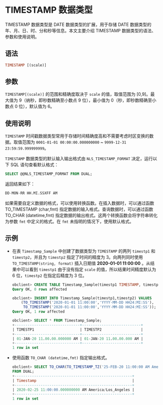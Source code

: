 TIMESTAMP 数据类型 
===================================

TIMESTAMP 数据类型是 DATE 数据类型的扩展，用于存储 DATE 数据类型的年、月、日、时、分和秒等信息。本文主要介绍 TIMESTAMP 数据类型的语法、参数和使用说明。

语法 
--------------

```sql
TIMESTAMP [(scale)]
```



参数 
--------------

`TIMESTAMP[(scale)]` 的范围和精确度取决于 `scale` 的值，取值范围为 \[0,9\]。最大值为 9（纳秒，即秒数精确至小数点 9 位），最小值为 0（秒，即秒数精确至小数点 0 位），默认值为 6。

使用说明 
----------------

`TIMESTAMP` 时间戳数据类型常用于存储时间精确度高和不需要考虑时区变换的数据。取值范围为 `0001-01-01 00:00:00.000000000` \~ `9999-12-31 23:59:59.999999999`。

`TIMESTAMP` 数据类型的默认输入输出格式由 `NLS_TIMESTAMP_FORMAT` 决定，运行以下 SQL 语句查看默认格式：

```sql
SELECT @@NLS_TIMESTAMP_FORMAT FROM DUAL;
```



返回结果如下：

```sql
DD-MON-RR HH.MI.SSXFF AM
```



如果需要自定义数据的格式，可以使用转换函数。在插入数据时，可以通过函数 TO_TIMESTAMP (char,fmt) 指定数据的输入格式。查询数据时，可以通过函数 TO_CHAR (datetime,fmt) 指定数据的输出格式。这两个转换函数会将字符串转化为参数 `fmt` 中定义的格式。在 `fmt` 未指明的情况下，使用默认格式。

示例 
--------------

* 在表 `Timestamp_Sample` 中创建了数据类型为 `TIMESTAMP` 的两列 `timestp1` 和 `timestp2`，并且为 `timestp2` 指定了时间的精度为 3。向两列同时使用 `TO_TIMESTAMP(string, format)` 插入日期值 **2020-01-01 11:00:00** 。从结果中可以看到 `timestp1` 由于没有指定 `scale` 的值，所以结果时间精度默认为 6 位，`timestp2` 在指定后精度为 3 位。

  ```sql
  obclient> CREATE TABLE Timestamp_Sample(timestp1 TIMESTAMP, timestp2 TIMESTAMP(3));
  Query OK, 0 rows affected
  
  obclient> INSERT INTO Timestamp_Sample(timestp1,timestp2) VALUES
      (TO_TIMESTAMP('2020-01-01 11:00:00','YYYY-MM-DD HH24:MI:SS'),
       TO_TIMESTAMP('2020-01-01 11:00:00','YYYY-MM-DD HH24:MI:SS'));
  Query OK, 1 row affected 
  
  obclient> SELECT * FROM Timestamp_Sample;
  +------------------------------+---------------------------+
  | TIMESTP1                     | TIMESTP2                  |
  +------------------------------+---------------------------+
  | 01-JAN-20 11.00.00.000000 AM | 01-JAN-20 11.00.00.000 AM |
  +------------------------------+---------------------------+
  1 row in set 
  ```

  

* 使用函数 `TO_CHAR (datetime,fmt)` 指定输出格式。

  ```sql
  obclient> SELECT TO_CHAR(TO_TIMESTAMP_TZ('25-FEB-20 11:00:00 AM America/Los_Angeles','DD-MON-RR HH:MI:SSXFF PM TZR'),'YYYY-MM-DD HH:MI:SSXFF PM TZR') Timestamp 
  FROM DUAL;
  +------------------------------------------------------+
  | Timestamp                                            |
  +------------------------------------------------------+
  | 2020-02-25 11:00:00.000000000 AM America/Los_Angeles |
  +------------------------------------------------------+
  1 row in set
  ```

  



